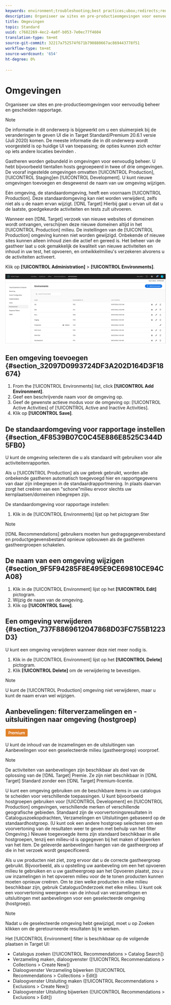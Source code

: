 ```yaml
---
keywords: environment;troubleshooting;best practices;ubox;redirects;redirect;whitelist;blacklist;blocklist;allowlist
description: Organiseer uw sites en pre-productieomgevingen voor eenvoudig beheer en gescheiden rapportage.
title: Omgevingen
topic: Standard
uuid: c7682269-4ec2-4a0f-b053-7e0ec77f4604
translation-type: tm+mt
source-git-commit: 32217a752574f671b790880667ac869443778f51
workflow-type: tm+mt
source-wordcount: '654'
ht-degree: 0%

---
```



# Omgevingen

Organiseer uw sites en pre-productieomgevingen voor eenvoudig beheer en gescheiden rapportage.

>[!NOTE]
>
>De informatie in dit onderwerp is bijgewerkt om u een sluimerpiek bij de veranderingen te geven UI die in Target Standard/Premium 20.6.1 versie (Juli 2020) komen. De meeste informatie die in dit onderwerp wordt voorgesteld is op huidige UI van toepassing; de opties kunnen zich echter op iets andere locaties bevinden .

Gastheren worden gebundeld in omgevingen voor eenvoudig beheer. U hebt bijvoorbeeld tientallen hosts gegroepeerd in twee of drie omgevingen. De vooraf ingestelde omgevingen omvatten [!UICONTROL Production], [!UICONTROL Staging]en [!UICONTROL Development]. U kunt nieuwe omgevingen toevoegen en desgewenst de naam van uw omgeving wijzigen.

Eén omgeving, de standaardomgeving, heeft een voornaam [!UICONTROL Production]. Deze standaardomgeving kan niet worden verwijderd, zelfs niet als u de naam ervan wijzigt. [!DNL Target] Hierbij gaat u ervan uit dat u de laatste, goedgekeurde activiteiten en tests zult uitvoeren.

Wanneer een [!DNL Target] verzoek van nieuwe websites of domeinen wordt ontvangen, verschijnen deze nieuwe domeinen altijd in het [!UICONTROL Production] milieu. De instellingen van de [!UICONTROL Production] omgeving kunnen niet worden gewijzigd. Onbekende of nieuwe sites kunnen alleen inhoud zien die actief en gereed is. Het beheer van de gastheer laat u ook gemakkelijk de kwaliteit van nieuwe activiteiten en inhoud in uw test, het opvoeren, en ontwikkelmilieu&#39;s verzekeren alvorens u de activiteiten activeert.

Klik op **[!UICONTROL Administration]** > **[!UICONTROL Environments]**.

![Lijst met omgevingen](/help/administrating-target/assets/environments.png)

## Een omgeving toevoegen {#section_32097D0993724DF3A202D164D3F18674}

1. From the [!UICONTROL Environments] list, click **[!UICONTROL Add Environment]**.
1. Geef een beschrijvende naam voor de omgeving op.
1. Geef de gewenste actieve modus voor de omgeving op: [!UICONTROL Active Activities] of [!UICONTROL Active and Inactive Activities].
1. Klik op **[!UICONTROL Save]**.

## De standaardomgeving voor rapportage instellen {#section_4F8539B07C0C45E886E8525C344D5FB0}

U kunt de omgeving selecteren die u als standaard wilt gebruiken voor alle activiteitenrapporten.

Als u [!UICONTROL Production] als uw gebrek gebruikt, worden alle onbekende gastheren automatisch toegevoegd hier en rapportgegevens van daar zijn inbegrepen in de standaardrapportmening. In plaats daarvan zorgt het creëren van een &quot;schone&quot;milieu ervoor slechts uw kernplaatsen/domeinen inbegrepen zijn.

De standaardomgeving voor rapportage instellen:

1. Klik in de [!UICONTROL Environments] lijst op het pictogram Ster

>[!NOTE]
>
>[!DNL Recommendations] gebruikers moeten hun gedragsgegevensbestand en productgegevensbestand opnieuw opbouwen als de gastheren gastheergroepen schakelen.

## De naam van een omgeving wijzigen {#section_9F5F94285F8E495E9CE69810CE94CA08}

1. Klik in de [!UICONTROL Environment] lijst op het **[!UICONTROL Edit]** pictogram.
1. Wijzig de naam van de omgeving.
1. Klik op **[!UICONTROL Save]**.

## Een omgeving verwijderen {#section_737F8869612047868D03FC755B1223D3}

U kunt een omgeving verwijderen wanneer deze niet meer nodig is.

1. Klik in de [!UICONTROL Environment] lijst op het **[!UICONTROL Delete]** pictogram.
1. Klik **[!UICONTROL Delete]** om de verwijdering te bevestigen.

>[!NOTE]
>
>U kunt de [!UICONTROL Production] omgeving niet verwijderen, maar u kunt de naam ervan wel wijzigen.

## Aanbevelingen: filterverzamelingen en -uitsluitingen naar omgeving (hostgroep)

![Premium badge](/help/assets/premium.png)

U kunt de inhoud van de inzamelingen en de uitsluitingen van Aanbevelingen voor een geselecteerde milieu (gastheergroep) voorproef.

>[!NOTE]
>
>De activiteiten van aanbevelingen zijn beschikbaar als deel van de oplossing van de [!DNL Target] Premie. Ze zijn niet beschikbaar in [!DNL Target] Standard zonder een [!DNL Target] Premium-licentie.

U kunt een omgeving gebruiken om de beschikbare items in uw catalogus te scheiden voor verschillende toepassingen. U kunt bijvoorbeeld hostgroepen gebruiken voor [!UICONTROL Development] en [!UICONTROL Production] omgevingen, verschillende merken of verschillende geografische gebieden. Standaard zijn de voorvertoningsresultaten in Cataloguszoekopdrachten, Verzamelingen en Uitsluitingen gebaseerd op de standaardhostgroep. (U kunt ook een andere hostgroep selecteren om een voorvertoning van de resultaten weer te geven met behulp van het filter Omgeving.) Nieuwe toegevoegde items zijn standaard beschikbaar in alle hostgroepen, tenzij een milieu-id is opgegeven bij het maken of bijwerken van het item. De geleverde aanbevelingen hangen van de gastheergroep af die in het verzoek wordt gespecificeerd.

Als u uw producten niet ziet, zorg ervoor dat u de correcte gastheergroep gebruikt. Bijvoorbeeld, als u opstelling uw aanbeveling om een het opvoeren milieu te gebruiken en u uw gastheergroep aan het Opvoeren plaatst, zou u uw inzamelingen in het opvoeren milieu voor de te tonen producten kunnen moeten opnieuw creëren. Om te zien welke producten in elke milieu beschikbaar zijn, gebruik CatalogusOnderzoek met elke milieu. U kunt ook een voorvertoning weergeven van de inhoud van verzamelingen en uitsluitingen met aanbevelingen voor een geselecteerde omgeving (hostgroep).

>[!NOTE]
>Nadat u de geselecteerde omgeving hebt gewijzigd, moet u op Zoeken klikken om de geretourneerde resultaten bij te werken.

Het [!UICONTROL Environment] filter is beschikbaar op de volgende plaatsen in Target UI:

* Catalogus zoeken ([!UICONTROL Recommendations > Catalog Search])
* Verzameling maken, dialoogvenster ([!UICONTROL Recommendations > Collections > Create New])
* Dialoogvenster Verzameling bijwerken ([!UICONTROL Recommendations > Collections > Edit])
* Dialoogvenster Uitsluiting maken ([!UICONTROL Recommendations > Exclusions > Create New])
* Dialoogvenster Uitsluiting bijwerken ([!UICONTROL Recommendations > Exclusions > Edit])
